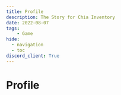 ```yaml
---
title: Profile
description: The Story for Chia Inventory
date: 2022-08-07
tags:
    - Game
hide:
  - navigation
  - toc
discord_client: True
---
```


# Profile
